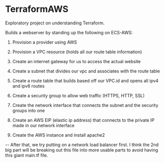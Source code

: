 # TerraformAWS
Exploratory project on understanding Terraform. 

Builds a webserver by standing up the following on ECS-AWS:

1. Provision a provider using AWS

2. Provision a VPC resource (holds all our route table information)

3. Create an internet gateway for us to access the actual website

4. Create a subnet that divides our vpc and associates with the route table

5. Create a route table that builds based off our VPC.id and opens all ipv4 and ipv6 routes

6. Create a security group to allow web traffic (HTTPS, HTTP, SSL)

7. Create the network interface that connects the subnet and the security groups into one

8. Create an AWS EIP (elastic ip address) that connects to the private IP made in our network interface

9. Create the AWS instance and install apache2

-- After that, we try putting on a network load balancer first. I think the 2nd big part will be 
breaking out this file into more usable parts to avoid having this giant main.tf file.
